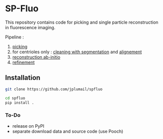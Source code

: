 # SP-Fluo

This repository contains code for picking and single particle reconstruction in fluorescence imaging.

Pipeline :
1. [picking](spfluo/picking)
2. for centrioles only : [cleaning with segmentation](spfluo/segmentation) and [alignement](spfluo/alignement)
3. [reconstruction ab-initio](spfluo/ab_initio_reconstruction/)
4. [refinement](spfluo/refinement/)

## Installation

```bash
git clone https://github.com/jplumail/spfluo
```

```bash
cd spfluo
pip install .
```

### To-Do

- release on PyPI
- separate download data and source code (use Pooch)